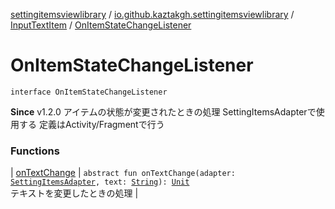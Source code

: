 [settingitemsviewlibrary](../../../index.md) / [io.github.kaztakgh.settingitemsviewlibrary](../../index.md) / [InputTextItem](../index.md) / [OnItemStateChangeListener](./index.md)

# OnItemStateChangeListener

`interface OnItemStateChangeListener`

**Since**
v1.2.0
アイテムの状態が変更されたときの処理
SettingItemsAdapterで使用する
定義はActivity/Fragmentで行う

### Functions

| [onTextChange](on-text-change.md) | `abstract fun onTextChange(adapter: `[`SettingItemsAdapter`](../../-setting-items-adapter/index.md)`, text: `[`String`](https://kotlinlang.org/api/latest/jvm/stdlib/kotlin/-string/index.html)`): `[`Unit`](https://kotlinlang.org/api/latest/jvm/stdlib/kotlin/-unit/index.html)<br>テキストを変更したときの処理 |

